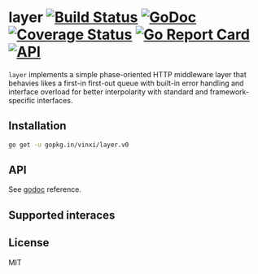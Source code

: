 # layer [![Build Status](https://travis-ci.org/vinxi/layer.png)](https://travis-ci.org/vinxi/layer) [![GoDoc](https://godoc.org/github.com/vinxi/layer?status.svg)](https://godoc.org/github.com/vinxi/layer) [![Coverage Status](https://coveralls.io/repos/github/vinxi/layer/badge.svg?branch=master)](https://coveralls.io/github/vinxi/layer?branch=master) [![Go Report Card](https://goreportcard.com/badge/github.com/vinxi/layer)](https://goreportcard.com/report/github.com/vinxi/layer) [![API](https://img.shields.io/badge/vinxi-core-green.svg?style=flat)](https://godoc.org/github.com/vinxi/layer) 

`layer` implements a simple phase-oriented HTTP middleware layer that behavies likes a first-in first-out queue with built-in error handling and interface overload for better interpolarity with standard and framework-specific interfaces.

## Installation

```bash
go get -u gopkg.in/vinxi/layer.v0
```

## API

See [godoc](https://godoc.org/github.com/vinxi/layer) reference.

## Supported interaces

## License

MIT
